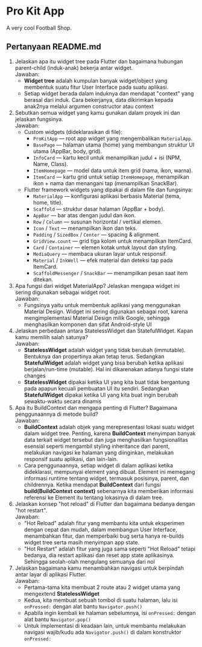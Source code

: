 # Pro Kit App

A very cool Football Shop.

## Pertanyaan README.md

1. Jelaskan apa itu widget tree pada Flutter dan bagaimana hubungan parent-child (induk-anak) bekerja antar widget.\
Jawaban:
    * **Widget tree** adalah kumpulan banyak widget/object yang membentuk suatu fitur User Interface pada suatu aplikasi.
    * Setiap widget berada dalam induknya dan mendapat "context" yang berasal dari induk. Cara bekerjanya, data dikirimkan kepada anak2nya melalui argumen constructor atau context
2. Sebutkan semua widget yang kamu gunakan dalam proyek ini dan jelaskan fungsinya.\
Jawaban:
    * Custom widgets (dideklarasikan di file):
        * ```ProKitApp``` — root app widget yang mengembalikan ```MaterialApp```.
        * ```BasePage``` — halaman utama (home) yang membangun struktur UI utama (AppBar, body, grid).
        * ```InfoCard``` — kartu kecil untuk menampilkan judul + isi (NPM, Name, Class).
        * ```ItemHomepage``` — model data untuk item grid (nama, ikon, warna).
        * ```ItemCard``` — kartu grid untuk setiap ```ItemHomepage```, menampilkan ikon + nama dan menangani tap (menampilkan SnackBar).
    * Flutter framework widgets yang dipakai di dalam file dan fungsinya:
        * ```MaterialApp``` — konfigurasi aplikasi berbasis Material (tema, home, title).
        * ```Scaffold``` — struktur dasar halaman (AppBar + body).
        * ```AppBar``` — bar atas dengan judul dan ikon.
        * ```Row``` / ```Column``` — susunan horizontal / vertikal elemen.
        * ```Icon``` / ```Text``` — menampilkan ikon dan teks.
        * ```Padding``` / ```SizedBox``` / ```Center``` — spacing & alignment.
        * ```GridView.count``` — grid tiga kolom untuk menampilkan ItemCard.
        * ```Card``` / ```Container``` — elemen kotak untuk layout dan styling.
        * ```MediaQuery``` — membaca ukuran layar untuk responsif.
        * ```Material``` / ```InkWell``` — efek material dan deteksi tap pada ItemCard.
        * ```ScaffoldMessenger``` / ```SnackBar``` — menampilkan pesan saat item ditekan.
3. Apa fungsi dari widget MaterialApp? Jelaskan mengapa widget ini sering digunakan sebagai widget root.\
Jawaban:
    * Fungsinya yaitu untuk membentuk aplikasi yang menggunakan Material Design. Widget ini sering digunakan sebagai root, karena mengimplementasi Material Design milik Google, sehingga menghasilkan komponen dan sifat Android-style UI 
4. Jelaskan perbedaan antara StatelessWidget dan StatefulWidget. Kapan kamu memilih salah satunya?\
Jawaban:
    * **StatelessWidget** adalah widget yang tidak berubah (immutable). Bentuknya dan propertinya akan tetap terus. Sedangkan **StatefulWidget** adalah widget yang bisa berubah ketika aplikasi berjalan/run-time (mutable). Hal ini dikarenakan adanya fungsi state changes
    * **StatelessWidget** dipakai ketika UI yang kita buat tidak bergantung pada apapun kecuali pembuatan UI itu sendiri. Sedangkan **StatefulWidget** dipakai ketika UI yang kita buat ingin berubah sewaktu-waktu secara dinamis 
5. Apa itu BuildContext dan mengapa penting di Flutter? Bagaimana penggunaannya di metode build?\
Jawaban:
    * **BuildContext** adalah objek yang merepresentasi lokasi suatu widget dalam widget tree. Penting, karena **BuildContext** menyimpan banyak data terkait widget tersebut dan juga menghasilkan fungsionalitas esensial seperti mengambil styling inheritance dari parent, melakukan navigasi ke halaman yang diinginkan, melakukan responsif suatu aplikasi, dan lain-lain.
    * Cara penggunaannya, setiap widget di dalam aplikasi ketika dideklarasi, mempunyai element yang dibuat. Element ini memegang informasi runtime tentang widget, termasuk posisinya, parent, dan childrennya. Ketika mendapat **BuildContext** dari fungsi **build(BuildContext context)** sebenarnya kita memberikan informasi referensi ke Element itu tentang lokasinya di dalam tree. 
6. Jelaskan konsep "hot reload" di Flutter dan bagaimana bedanya dengan "hot restart".\
Jawaban:
    * "Hot Reload" adalah fitur yang membantu kita untuk eksperimen dengan cepat dan mudah, dalam membangun User Interface, menambahkan fitur, dan memperbaiki bug serta hanya re-builds widget tree serta masih menyimpan app state. 
    * "Hot Restart" adalah fitur yang juga sama seperti "Hot Reload" tetapi bedanya, dia restart aplikasi dan reset app state aplikasinya. Sehingga seolah-olah mengulang semuanya dari nol
7. Jelaskan bagaimana kamu menambahkan navigasi untuk berpindah antar layar di aplikasi Flutter.\
Jawaban:
    * Pertama-tama kita membuat 2 route atau 2 widget utama yang mengextend **StatelessWidget**
    * Kedua, kita membuat sebuah tombol di suatu halaman, lalu isi ```onPressed:``` dengan alat bantu ```Navigator.push()```
    * Apabila ingin kembali ke halaman sebelumnya, isi ```onPressed:``` dengan alat bantu ```Navigator.pop()```
    * Untuk implementasi di keadaan lain, untuk membantu melakukan navigasi wajib/kudu ada ```Navigator.push()``` di dalam konstruktor ```onPressed:```